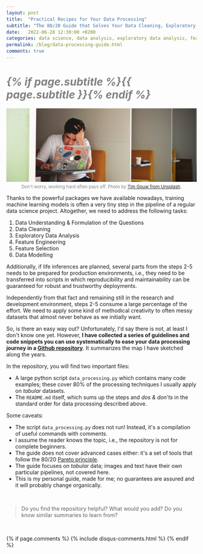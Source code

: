 ```yaml
---
layout: post
title:  "Practical Recipes for Your Data Processing"
subtitle: "The 80/20 Guide that Solves Your Data Cleaning, Exploratory Data Analysis and Feature Engineering with Tabular Datasets"
date:   2022-06-28 12:30:00 +0200
categories: data science, data analysis, exploratory data analysis, feature engineering, data modelling, hypothesis testing, regression, classification, random forests, summary
permalink: /blog/data-processing-guide.html
comments: true
---
```


<h1 style="color:grey;font-style:italic">{% if page.subtitle %}{{ page.subtitle }}{% endif %}
</h1>

<p align="center">
<img src="/assets/data_processing_guide/tim-gouw-1K9T5YiZ2WU-unsplash.jpg" alt="Donostia-San Sebastian: Photo by @ultrashricco from Unsplash" width="1000"/>
<small style="color:grey">Don't worry, working hard often pays off. Photo by <a href="https://unsplash.com/photos/1K9T5YiZ2WU">Tim Gouw from Unsplash</a>.</small>
</p>

Thanks to the powerful packages we have available nowadays, training machine learning models is often a very tiny step in the pipeline of a regular data science project. Altogether, we need to address the following tasks:

1. Data Understanding & Formulation of the Questions
2. Data Cleaning
3. Exploratory Data Analysis
4. Feature Engineering
5. Feature Selection
6. Data Modelling

Additionally, if life inferences are planned, several parts from the steps 2-5 needs to be prepared for production environments, i.e., they need to be transferred into scripts in which reproducibility and maintainability can be guaranteed for robust and trustworthy deployments.

Independently from that fact and remaining still in the research and development environment, steps 2-5 consume a large percentage of the effort. We need to apply some kind of methodical creativity to often messy datasets that almost never behave as we initially want.

So, is there an easy way out? Unfortunately, I'd say there is not, at least I don't know one yet. However, **I have collected a series of guidelines and code snippets you can use systematically to ease your data processing journey in a [Github repository](https://github.com/mxagar/eda_fe_summary)**. It summarizes the map I have sketched along the years.

In the repository, you will find two important files:

- A large python script `data_processing.py` which contains many code examples; these cover 80% of the processing techniques I usually apply on *tabular* datasets.
- The `README.md` itself, which sums up the steps and *dos & don'ts* in the standard order for data processing described above.

Some caveats:

- The script `data_processing.py` does not run! Instead, it's a compilation of useful commands with comments.
- I assume the reader knows the topic, i.e., the repository is not for complete beginners.
- The guide does not cover advanced cases either: it's a set of tools that follow the 80/20 [Pareto principle](https://en.wikipedia.org/wiki/Pareto_principle).
- The guide focuses on *tabular* data; images and text have their own particular pipelines, not covered here.
- This is my personal guide, made for me; no guarantees are assured and it will probably change organically.

<br>

> Do you find the repository helpful? What would you add? Do you know similar summaries to learn from?

<br>

{% if page.comments %} 
{% include disqus-comments.html %}
{% endif %}
